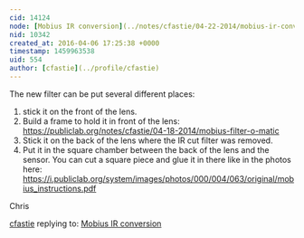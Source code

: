 ```yaml
---
cid: 14124
node: [Mobius IR conversion](../notes/cfastie/04-22-2014/mobius-ir-conversion)
nid: 10342
created_at: 2016-04-06 17:25:38 +0000
timestamp: 1459963538
uid: 554
author: [cfastie](../profile/cfastie)
---
```


The new filter can be put several different places:

1. stick it on the front of the lens.
2. Build a frame to hold it in front of the lens: https://publiclab.org/notes/cfastie/04-18-2014/mobius-filter-o-matic
3. Stick it on the back of the lens where the IR cut filter was removed.
4. Put it in the square chamber between the back of the lens and the sensor. You can cut a square piece and glue it in there like in the photos here: https://i.publiclab.org/system/images/photos/000/004/063/original/mobius_instructions.pdf

Chris

[cfastie](../profile/cfastie) replying to: [Mobius IR conversion](../notes/cfastie/04-22-2014/mobius-ir-conversion)

